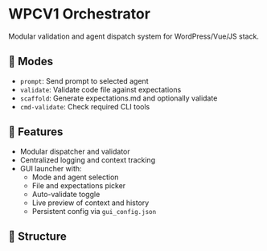 # WPCV1 Orchestrator

Modular validation and agent dispatch system for WordPress/Vue/JS stack.

## 🔧 Modes
- `prompt`: Send prompt to selected agent
- `validate`: Validate code file against expectations
- `scaffold`: Generate expectations.md and optionally validate
- `cmd-validate`: Check required CLI tools

## 🧠 Features
- Modular dispatcher and validator
- Centralized logging and context tracking
- GUI launcher with:
  - Mode and agent selection
  - File and expectations picker
  - Auto-validate toggle
  - Live preview of context and history
  - Persistent config via `gui_config.json`

## 📁 Structure
